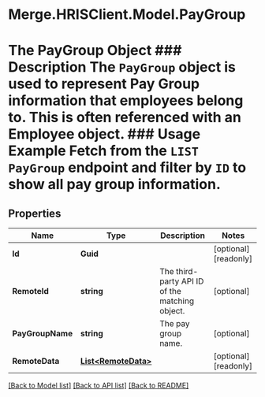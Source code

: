 # Merge.HRISClient.Model.PayGroup
# The PayGroup Object ### Description The `PayGroup` object is used to represent Pay Group information that employees belong to. This is often referenced with an Employee object.  ### Usage Example Fetch from the `LIST PayGroup` endpoint and filter by `ID` to show all pay group information.

## Properties

Name | Type | Description | Notes
------------ | ------------- | ------------- | -------------
**Id** | **Guid** |  | [optional] [readonly] 
**RemoteId** | **string** | The third-party API ID of the matching object. | [optional] 
**PayGroupName** | **string** | The pay group name. | [optional] 
**RemoteData** | [**List&lt;RemoteData&gt;**](RemoteData.md) |  | [optional] [readonly] 

[[Back to Model list]](../README.md#documentation-for-models) [[Back to API list]](../README.md#documentation-for-api-endpoints) [[Back to README]](../README.md)

